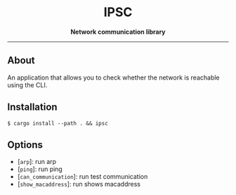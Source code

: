 <div align="center">

  <h1>IPSC</h1>

  <p>
    <strong>Network communication library</strong>
  </p>

</div>

---

## About

An application that allows you to check whether the network is reachable using the CLI.

## Installation

```
$ cargo install --path . && ipsc
```

## Options

- [`arp`]: run arp
- [`ping`]: run ping
- [`can_communication`]: run test communication
- [`show_macaddress`]: run shows macaddress
